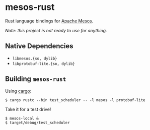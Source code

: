 # mesos-rust

Rust language bindings for [Apache Mesos](http://mesos.apache.org).

_Note: this project is not ready to use for anything._

## Native Dependencies

- `libmesos.{so, dylib}`
- `libprotobuf-lite.{so, dylib}`

## Building `mesos-rust`

Using [cargo](http://crates.io):

```
$ cargo rustc --bin test_scheduler -- -l mesos -l protobuf-lite
```

Take it for a test drive!

```
$ mesos-local &
$ target/debug/test_scheduler
```

